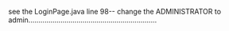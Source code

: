 see the LoginPage.java line 98-- change the ADMINISTRATOR to admin................................................................
